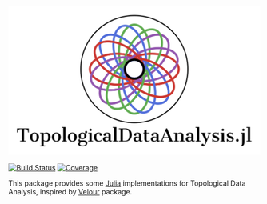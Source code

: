 ![TopologicalDataAnalysis](./images/LogoTopologicalDataAnalysis.svg)
<!-- # TopologicalDataAnalysis.jl -->

[![Build Status](https://github.com/davibarreira/TopologicalDataAnalysis.jl/workflows/CI/badge.svg)](https://github.com/davibarreira/TopologicalDataAnalysis.jl/actions)
[![Coverage](https://codecov.io/gh/davibarreira/TopologicalDataAnalysis.jl/branch/master/graph/badge.svg)](https://codecov.io/gh/davibarreira/TopologicalDataAnalysis.jl)

This package provides some [Julia](https://julialang.org/) implementations
for Topological Data Analysis, inspired by
[Velour](https://github.com/raphaeltinarrage/velour/blob/main/velour) package.
